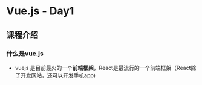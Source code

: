 # Vue.js - Day1

## 课程介绍

### 什么是vue.js
+ vuejs 是目前最火的一个**前端框架**，React是最流行的一个前端框架（React除了开发网站，还可以开发手机app)